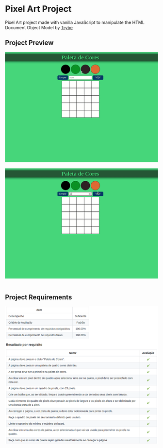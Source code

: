  # Pixel Art Project 
 Pixel Art project made with vanilla JavaScript to manipulate the HTML Document Object Model by [Trybe](https://www.betrybe.com/)

## Project Preview
![Project Preview](./images/ezgif.com-gif-maker.gif)
<br><br>
![Project Preview](./images/ezgif.com-gif-maker-2.gif)
<br><br>
## Project Requirements  

![Project Requirements](./images/Screenshot_20201220_191537.png)
